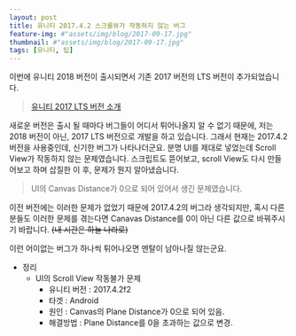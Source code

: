 ```yaml
---
layout: post
title: 유니티 2017.4.2 스크롤뷰가 작동하지 않는 버그
feature-img: #"assets/img/blog/2017-09-17.jpg"
thumbnail: #"assets/img/blog/2017-09-17.jpg"
tags: [유니티, 팁]
---
```


이번에 유니티 2018 버전이 출시되면서 기존 2017 버전의 LTS 버전이 추가되었습니다. 
> [유니티 2017 LTS 버전 소개](https://unity3d.com/kr/unity/qa/lts-releases)

새로운 버전은 출시 될 때마다 버그들이 어디서 튀어나올지 알 수 없기 때문에, 저는 2018 버전이 아닌, 2017 LTS 버전으로 개발을 하고 있습니다. 그래서 현재는 2017.4.2 버전을 사용중인데, 신기한 버그가 나타나더군요. 분명 UI를 제대로 넣었는데 Scroll View가 작동하지 않는 문제였습니다. 스크립트도 뜯어보고, scroll View도 다시 만들어보고 하며 삽질한 이 후, 문제가 뭔지 알아냈습니다.

> UI의 Canvas Distance가 0으로 되어 있어서 생긴 문제였습니다. 

이전 버전에는 이러한 문제가 없었기 때문에 2017.4.2의 버그라 생각되지만, 혹시 다른 분들도 이러한 문제를 겪는다면 Canavas Distance를 0이 아닌 다른 값으로 바꿔주시기 바랍니다. ~~(내 시간은 하늘 나라로)~~

이런 어이없는 버그가 하나씩 튀어나오면 멘탈이 남아나질 않는군요. 

* 정리
    - UI의 Scroll View 작동불가 문제
        - 유니티 버전 : 2017.4.2f2
        - 타겟 : Android
        - 원인 : Canvas의 Plane Distance가 0으로 되어 있음.
        - 해결방법 : Plane Distance를 0을 초과하는 값으로 변경.
